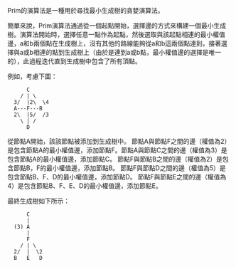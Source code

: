 

Prim的演算法是一種用於尋找最小生成樹的貪婪演算法。

簡單來說，Prim演算法通過從一個起點開始，選擇邊的方式來構建一個最小生成樹。演算法開始時，選擇任意一點作為起點，然後選取與該起點相連的最小權值邊，a和b兩個點在生成樹上，沒有其他的路線能夠從a和b這兩個點達到，接著選擇與a或b相連的點到生成樹上（由於是連到a或b點，最小權值邊的選擇是唯一的），此過程迭代直到生成樹中包含了所有頂點。

例如，考慮下圖：

```
      C
    / | \
  3/  |2\  \4
  A---F---B
  2\  |5/  /3
    \ | / 
      D
```

從節點A開始，該該節點被添加到生成樹中。 節點A與節點F之間的邊（權值為2）是包含節點A的最小權值邊，添加節點F。節點A與節點C之間的邊（權值為3）是包含節點A的最小權值邊，添加節點C。 節點F與節點B之間的邊（權值為2）是包含節點B，F的最小權值邊，添加節點B。 節點F與節點D之間的邊（權值為5）是包含節點B、F、D的最小權值邊，添加節點D。 節點F與節點E之間的邊（權值為4）是包含節點B、F、E、D的最小權值邊，添加節點E。

最終生成樹如下所示：

```
      C
      |
  (3) A
      |
      F
    / | \
  2/  |  \2
  B   E   D
```
